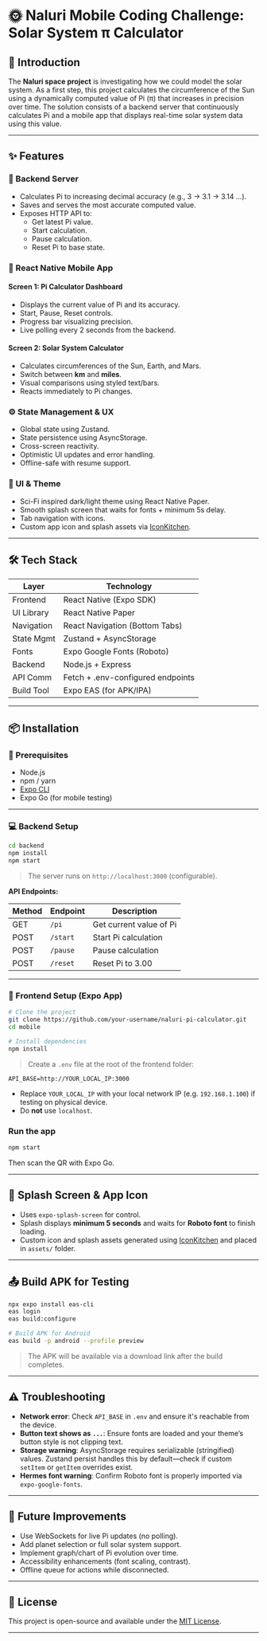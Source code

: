 # 🌞 Naluri Mobile Coding Challenge: Solar System π Calculator

## 🚀 Introduction

The **Naluri space project** is investigating how we could model the solar system. As a first step, this project calculates the circumference of the Sun using a dynamically computed value of Pi (π) that increases in precision over time. The solution consists of a backend server that continuously calculates Pi and a mobile app that displays real-time solar system data using this value.

---

## ✨ Features

### 🧠 Backend Server
- Calculates Pi to increasing decimal accuracy (e.g., 3 → 3.1 → 3.14 …).
- Saves and serves the most accurate computed value.
- Exposes HTTP API to:
  - Get latest Pi value.
  - Start calculation.
  - Pause calculation.
  - Reset Pi to base state.

### 📱 React Native Mobile App
#### Screen 1: **Pi Calculator Dashboard**
- Displays the current value of Pi and its accuracy.
- Start, Pause, Reset controls.
- Progress bar visualizing precision.
- Live polling every 2 seconds from the backend.

#### Screen 2: **Solar System Calculator**
- Calculates circumferences of the Sun, Earth, and Mars.
- Switch between **km** and **miles**.
- Visual comparisons using styled text/bars.
- Reacts immediately to Pi changes.

### ⚙️ State Management & UX
- Global state using Zustand.
- State persistence using AsyncStorage.
- Cross-screen reactivity.
- Optimistic UI updates and error handling.
- Offline-safe with resume support.

### 🎨 UI & Theme
- Sci-Fi inspired dark/light theme using React Native Paper.
- Smooth splash screen that waits for fonts + minimum 5s delay.
- Tab navigation with icons.
- Custom app icon and splash assets via [IconKitchen](https://icon.kitchen/).

---

## 🛠️ Tech Stack

| Layer        | Technology                            |
|--------------|----------------------------------------|
| Frontend     | React Native (Expo SDK)                |
| UI Library   | React Native Paper                     |
| Navigation   | React Navigation (Bottom Tabs)         |
| State Mgmt   | Zustand + AsyncStorage                 |
| Fonts        | Expo Google Fonts (Roboto)             |
| Backend      | Node.js + Express                      |
| API Comm     | Fetch + .env-configured endpoints      |
| Build Tool   | Expo EAS (for APK/IPA)                 |

---

## 📦 Installation

### 🔧 Prerequisites
- Node.js
- npm / yarn
- [Expo CLI](https://docs.expo.dev/get-started/installation/)
- Expo Go (for mobile testing)

---

### 💻 Backend Setup

```bash
cd backend
npm install
npm start
```

> The server runs on `http://localhost:3000` (configurable).

**API Endpoints:**

| Method | Endpoint      | Description                   |
|--------|---------------|-------------------------------|
| GET    | `/pi`         | Get current value of Pi       |
| POST   | `/start`      | Start Pi calculation          |
| POST   | `/pause`      | Pause calculation             |
| POST   | `/reset`      | Reset Pi to 3.00              |

---

### 📱 Frontend Setup (Expo App)

```bash
# Clone the project
git clone https://github.com/your-username/naluri-pi-calculator.git
cd mobile

# Install dependencies
npm install
```

> Create a `.env` file at the root of the frontend folder:

```env
API_BASE=http://YOUR_LOCAL_IP:3000
```

- Replace `YOUR_LOCAL_IP` with your local network IP (e.g. `192.168.1.100`) if testing on physical device.
- Do **not** use `localhost`.

### Run the app

```bash
npm start
```

Then scan the QR with Expo Go.

---

## 📱 Splash Screen & App Icon

- Uses `expo-splash-screen` for control.
- Splash displays **minimum 5 seconds** and waits for **Roboto font** to finish loading.
- Custom icon and splash assets generated using [IconKitchen](https://icon.kitchen/) and placed in `assets/` folder.

---

## 📤 Build APK for Testing

```bash
npx expo install eas-cli
eas login
eas build:configure

# Build APK for Android
eas build -p android --profile preview
```

> The APK will be available via a download link after the build completes.

---

## ⚠️ Troubleshooting

- **Network error**: Check `API_BASE` in `.env` and ensure it's reachable from the device.
- **Button text shows as `...`**: Ensure fonts are loaded and your theme’s button style is not clipping text.
- **Storage warning**: AsyncStorage requires serializable (stringified) values. Zustand persist handles this by default—check if custom `setItem` or `getItem` overrides exist.
- **Hermes font warning**: Confirm Roboto font is properly imported via `expo-google-fonts`.

---

## 🔮 Future Improvements

- Use WebSockets for live Pi updates (no polling).
- Add planet selection or full solar system support.
- Implement graph/chart of Pi evolution over time.
- Accessibility enhancements (font scaling, contrast).
- Offline queue for actions while disconnected.

---

## 📄 License

This project is open-source and available under the [MIT License](LICENSE).

---